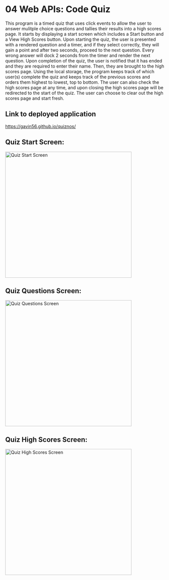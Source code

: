 # 04 Web APIs: Code Quiz

 This program is a timed quiz that uses click events to allow the user to answer mulitple choice questions and tallies their results into a high scores page. It starts by displaying a start screen which includes a Start button and a View High Scores button. Upon starting the quiz, the user is presented with a rendered question and a timer, and if they select correctly, they will gain a point and after two seconds, proceed to the next question. Every wrong answer will dock 2 seconds from the timer and render the next question. Upon completion of the quiz, the user is notified that it has ended and they are required to enter their name. Then, they are brought to the high scores page. Using the local storage, the program keeps track of which user(s) complete the quiz and keeps track of the previous scores and orders them highest to lowest, top to bottom. The user can also check the high scores page at any time, and upon closing the high scores page will be redirected to the start of the quiz. The user can choose to clear out the high scores page and start fresh. 
 
 ## Link to deployed application
 https://gavin56.github.io/quiznos/
 
 ## Quiz Start Screen:
 <img src="https://github.com/Gavin56/quiznos/blob/main/quizstart.png?raw=true" alt="Quiz Start Screen" width="400"/>
 
  ## Quiz Questions Screen:
 <img src="https://github.com/Gavin56/quiznos/blob/main/quizquestions.png?raw=true" alt="Quiz Questions Screen" width="400"/>
 
  ## Quiz High Scores Screen:
 <img src="https://github.com/Gavin56/quiznos/blob/main/quizend.png?raw=true" alt="Quiz High Scores Screen" width="400"/>
